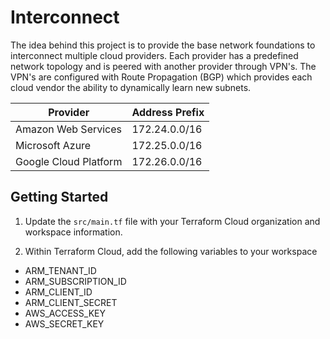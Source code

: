 # Interconnect

The idea behind this project is to provide the base network foundations to interconnect multiple cloud providers. Each provider has a predefined network topology and is peered with another provider through VPN's. The VPN's are configured with Route Propagation (BGP) which provides each cloud vendor the ability to dynamically learn new subnets.

| Provider              | Address Prefix |
| --------------------- | -------------- |
| Amazon Web Services   | 172.24.0.0/16  |
| Microsoft Azure       | 172.25.0.0/16  |
| Google Cloud Platform | 172.26.0.0/16  |

## Getting Started

1. Update the `src/main.tf` file with your Terraform Cloud organization and workspace information.

2. Within Terraform Cloud, add the following variables to your workspace

- ARM_TENANT_ID
- ARM_SUBSCRIPTION_ID
- ARM_CLIENT_ID
- ARM_CLIENT_SECRET
- AWS_ACCESS_KEY
- AWS_SECRET_KEY
